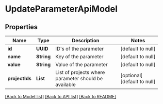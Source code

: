 # UpdateParameterApiModel
## Properties

| Name | Type | Description | Notes |
|------------ | ------------- | ------------- | -------------|
| **id** | **UUID** | ID&#39;s of the parameter | [default to null] |
| **name** | **String** | Key of the parameter | [default to null] |
| **value** | **String** | Value of the parameter | [default to null] |
| **projectIds** | **List** | List of projects where parameter should be available | [optional] [default to null] |

[[Back to Model list]](../README.md#documentation-for-models) [[Back to API list]](../README.md#documentation-for-api-endpoints) [[Back to README]](../README.md)

